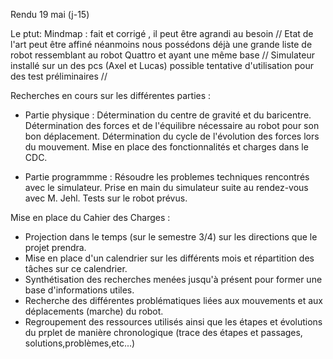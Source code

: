 Rendu 19 mai (j-15)

Le ptut: 
Mindmap : fait et corrigé , il peut être agrandi au besoin //
Etat de l'art peut être affiné néanmoins nous possédons déjà une grande liste de robot ressemblant au robot Quattro et ayant une même base  //
Simulateur installé sur un des pcs (Axel et Lucas) possible tentative d'utilisation pour des test préliminaires //


Recherches en cours sur les différentes parties : 
  - Partie physique : 
    Détermination du centre de gravité et du baricentre.
    Détermination des forces et de l'équilibre nécessaire au robot pour son bon déplacement.
    Détermination du cycle de l'évolution des forces lors du mouvement.
    Mise en place des fonctionnalités et charges dans le CDC.
    
  - Partie programmme : 
    Résoudre les problemes techniques rencontrés avec le simulateur.
    Prise en main du simulateur suite au rendez-vous avec M. Jehl.
    Tests sur le robot prévus.
   
Mise en place du Cahier des Charges : 
  - Projection dans le temps (sur le semestre 3/4) sur les directions que le projet prendra.
  - Mise en place d'un calendrier sur les différents mois et répartition des tâches sur ce calendrier.
  - Synthétisation des recherches menées jusqu'à présent pour former une base d'informations utiles.
  - Recherche des différentes problématiques liées aux mouvements et aux déplacements (marche) du robot.
  - Regroupement des ressources utilisés ainsi que les étapes et évolutions du prplet de manière chronologique (trace des étapes et passages, solutions,problèmes,etc...)

